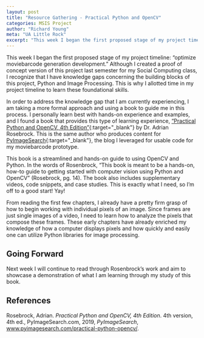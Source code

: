 ```yaml
---
layout: post
title: "Resource Gathering - Practical Python and OpenCV"
categories: MSIS Project
author: "Richard Young"
meta: "UA Little Rock"
excerpt: "This week I began the first proposed stage of my project timeline..."
---
```


This week I began the first proposed stage of my project timeline: “optimize moviebarcode generation development.” Although I created a proof of concept version of this project last semester for my Social Computing class, I recognize that I have knowledge gaps concerning the building blocks of this project, Python and Image Processing. This is why I allotted time in my project timeline to learn these foundational skills.

In order to address the knowledge gap that I am currently experiencing, I am taking a more formal approach and using a book to guide me in this process. I personally learn best with hands-on experience and examples, and I found a book that provides this type of learning experience, [“Practical Python and OpenCV, 4th Edition”](https://www.pyimagesearch.com/practical-python-opencv/){:target="_blank"} by Dr. Adrian Rosebrock. This is the same author who produces content for [PyImageSearch](https://PyImageSearch.com){:target="_blank"}, the blog I leveraged for usable code for my moviebarcode prototype. 

This book is a streamlined and hands-on guide to using OpenCV and Python. In the words of Rosenbrock, “This book is meant to be a hands-on, how-to guide to getting started with computer vision using Python and OpenCV” (Rosebrock, pg. 14). The book also includes supplementary videos, code snippets, and case studies. This is exactly what I need, so I’m off to a good start! Yay!

From reading the first few chapters, I already have a pretty firm grasp of how to begin working with individual pixels of an image. Since frames are just single images of a video, I need to learn how to analyze the pixels that compose these frames. These early chapters have already enriched my knowledge of how a computer displays pixels and how quickly and easily one can utilize Python libraries for image processing.

## Going Forward
Next week I will continue to read through Rosenbrock’s work and aim to showcase a demonstration of what I am learning through my study of this book. 
 
## References
 
Rosebrock, Adrian. _Practical Python and OpenCV, 4th Edition_. 4th version, 4th ed., PyImageSearch.com, 2019, _PyImageSearch_, www.pyimagesearch.com/practical-python-opencv/.